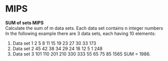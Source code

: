 # MIPS  <br />

<b>SUM of sets MIPS</b> <br />
Calculate the sum of m data sets. Each data set contains n integer numbers <br/>
In the following example there are 3 data sets, each having 10 elements:<br/>
1. Data set 1 2 5 8 11 15 19 23 27 30 33 173<br/>
2. Data set 2 45 42 38 34 29 24 18 12 5 1 248<br/> 
3. Data set 3 101 110 201 210 330 333 55 65 75 85 1565  SUM = 1986. <br/>

